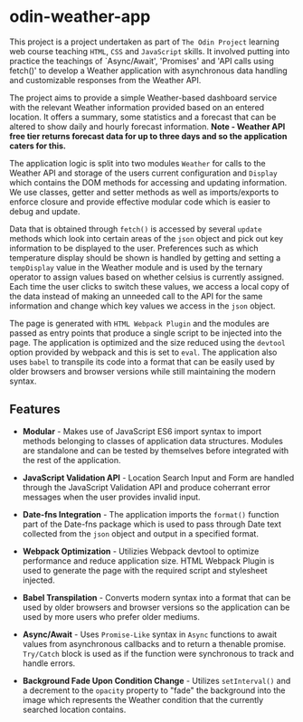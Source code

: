 # odin-weather-app

This project is a project undertaken as part of `The Odin Project` learning web course teaching `HTML`, `CSS` and `JavaScript` skills. It involved putting into practice the teachings of `Async/Await', 'Promises' and 'API calls using fetch()' to develop a Weather application with asynchronous data handling and customizable responses from the Weather API.

The project aims to provide a simple Weather-based dashboard service with the relevant Weather information provided based on an entered location. It offers a summary, some statistics and a forecast that can be altered to show daily and hourly forecast information. **Note - Weather API free tier returns forecast data for up to three days and so the application caters for this.**

The application logic is split into two modules `Weather` for calls to the Weather API and storage of the users current configuration and `Display` which contains the DOM methods for accessing and updating information. We use classes, getter and setter methods as well as imports/exports to enforce closure and provide effective modular code which is easier to debug and update.

Data that is obtained through `fetch()` is accessed by several `update` methods which look into certain areas of the `json` object and pick out key information to be displayed to the user. Preferences such as which temperature display should be shown is handled by getting and setting a `tempDisplay` value in the Weather module and is used by the ternary operator to assign values based on whether celsius is currently assigned. Each time the user clicks to switch these values, we access a local copy of the data instead of making an unneeded call to the API for the same information and change which key values we access in the `json` object.

The page is generated with `HTML Webpack Plugin` and the modules are passed as entry points that produce a single script to be injected into the page. The application is optimized and the size reduced using the `devtool` option provided by webpack and this is set to `eval`. The application also uses `babel` to transpile its code into a format that can be easily used by older browsers and browser versions while still maintaining the modern syntax.

## Features

- **Modular** - Makes use of JavaScript ES6 import syntax to import methods belonging to classes of application data structures. Modules are standalone and can be tested by themselves before integrated with the rest of the application.

- **JavaScript Validation API** - Location Search Input and Form are handled through the JavaScript Validation API and produce coherrant error messages when the user provides invalid input.

- **Date-fns Integration** - The application imports the `format()` function part of the Date-fns package which is used to pass through Date text collected from the `json` object and output in a specified format.

- **Webpack Optimization** - Utilizies Webpack devtool to optimize performance and reduce application size. HTML Webpack Plugin is used to generate the page with the required script and stylesheet injected.

- **Babel Transpilation** - Converts modern syntax into a format that can be used by older browsers and browser versions so the application can be used by more users who prefer older mediums.

- **Async/Await** - Uses `Promise-Like` syntax in `Async` functions to await values from asynchronous callbacks and to return a thenable promise. `Try/Catch` block is used as if the function were synchronous to track and handle errors.

- **Background Fade Upon Condition Change** - Utilizes `setInterval()` and a decrement to the `opacity` property to "fade" the background into the image which represents the Weather condition that the currently searched location contains.
